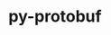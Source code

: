 ---
title: "py-protobuf"
layout: cache
categories: [package, develop-2024-10-27]
meta: {"versions": ["3.13.0", "3.20.3", "4.21.9", "4.25.3", "5.28.2"], "compilers": ["apple-clang@=15.0.0", "gcc@=11.4.0", "gcc@=13.2.0", "gcc@=7.5.0", "gcc@=9.4.0"], "oss": ["ubuntu18.04", "ubuntu20.04", "ubuntu22.04", "ubuntu24.04", "ventura"], "platforms": ["darwin", "linux"], "targets": ["aarch64", "neoverse_v1", "neoverse_v2", "ppc64le", "x86_64_v3"], "stacks": ["e4s", "e4s-neoverse-v2", "e4s-neoverse_v1", "e4s-power", "ml-darwin-aarch64-mps", "ml-linux-x86_64-cpu", "ml-linux-x86_64-cuda", "ml-linux-x86_64-rocm", "radiuss", "root"], "num_specs": 24, "num_specs_by_stack": {"root": 24, "ml-darwin-aarch64-mps": 4, "radiuss": 1, "e4s-power": 2, "e4s-neoverse_v1": 4, "e4s-neoverse-v2": 1, "e4s": 4, "ml-linux-x86_64-cuda": 8, "ml-linux-x86_64-cpu": 8, "ml-linux-x86_64-rocm": 5}}
spec_details: [{"hash": "rwwaphsfborzjvremy5q66duxehp6ptq", "compiler": "apple-clang@=15.0.0", "versions": ["3.13.0"], "os": "ventura", "platform": "darwin", "target": "aarch64", "variants": ["build_system=python_pip"], "stacks": ["root", "ml-darwin-aarch64-mps"], "size": "-", "tarball": "https://binaries.spack.io/develop-2024-10-27/build_cache/darwin-ventura-aarch64/apple-clang-15.0.0/py-protobuf-3.13.0/darwin-ventura-aarch64-apple-clang-15.0.0-py-protobuf-3.13.0-rwwaphsfborzjvremy5q66duxehp6ptq.spack"}, {"hash": "f7y3il5ruvbuawj4qhhpzxh3ch743fvu", "compiler": "apple-clang@=15.0.0", "versions": ["3.13.0"], "os": "ventura", "platform": "darwin", "target": "aarch64", "variants": ["build_system=python_pip"], "stacks": ["root", "ml-darwin-aarch64-mps"], "size": "-", "tarball": "https://binaries.spack.io/develop-2024-10-27/build_cache/darwin-ventura-aarch64/apple-clang-15.0.0/py-protobuf-3.13.0/darwin-ventura-aarch64-apple-clang-15.0.0-py-protobuf-3.13.0-f7y3il5ruvbuawj4qhhpzxh3ch743fvu.spack"}, {"hash": "l27dqtivthwt7mobum63nvic2v4ac2yg", "compiler": "apple-clang@=15.0.0", "versions": ["4.25.3"], "os": "ventura", "platform": "darwin", "target": "aarch64", "variants": ["build_system=python_pip"], "stacks": ["root", "ml-darwin-aarch64-mps"], "size": "-", "tarball": "https://binaries.spack.io/develop-2024-10-27/build_cache/darwin-ventura-aarch64/apple-clang-15.0.0/py-protobuf-4.25.3/darwin-ventura-aarch64-apple-clang-15.0.0-py-protobuf-4.25.3-l27dqtivthwt7mobum63nvic2v4ac2yg.spack"}, {"hash": "pvkhzqbuyil5mtw66scs7vjtq6usapop", "compiler": "apple-clang@=15.0.0", "versions": ["5.28.2"], "os": "ventura", "platform": "darwin", "target": "aarch64", "variants": ["build_system=python_pip"], "stacks": ["root", "ml-darwin-aarch64-mps"], "size": "-", "tarball": "https://binaries.spack.io/develop-2024-10-27/build_cache/darwin-ventura-aarch64/apple-clang-15.0.0/py-protobuf-5.28.2/darwin-ventura-aarch64-apple-clang-15.0.0-py-protobuf-5.28.2-pvkhzqbuyil5mtw66scs7vjtq6usapop.spack"}, {"hash": "mdzhljbatc7dtb7hayltxsq7toi4rrdz", "compiler": "gcc@=7.5.0", "versions": ["4.21.9"], "os": "ubuntu18.04", "platform": "linux", "target": "x86_64_v3", "variants": ["build_system=python_pip"], "stacks": ["root", "radiuss"], "size": "-", "tarball": "https://binaries.spack.io/develop-2024-10-27/build_cache/linux-ubuntu18.04-x86_64_v3/gcc-7.5.0/py-protobuf-4.21.9/linux-ubuntu18.04-x86_64_v3-gcc-7.5.0-py-protobuf-4.21.9-mdzhljbatc7dtb7hayltxsq7toi4rrdz.spack"}, {"hash": "z6wsezgs527e36t2b5ljzweqlmwzoam4", "compiler": "gcc@=9.4.0", "versions": ["5.28.2"], "os": "ubuntu20.04", "platform": "linux", "target": "ppc64le", "variants": ["build_system=python_pip"], "stacks": ["root", "e4s-power"], "size": "-", "tarball": "https://binaries.spack.io/develop-2024-10-27/build_cache/linux-ubuntu20.04-ppc64le/gcc-9.4.0/py-protobuf-5.28.2/linux-ubuntu20.04-ppc64le-gcc-9.4.0-py-protobuf-5.28.2-z6wsezgs527e36t2b5ljzweqlmwzoam4.spack"}, {"hash": "4bmsn5a6zsxxnrs3vu3jxmmeutszzjyh", "compiler": "gcc@=9.4.0", "versions": ["4.21.9"], "os": "ubuntu20.04", "platform": "linux", "target": "ppc64le", "variants": ["build_system=python_pip"], "stacks": ["root", "e4s-power"], "size": "-", "tarball": "https://binaries.spack.io/develop-2024-10-27/build_cache/linux-ubuntu20.04-ppc64le/gcc-9.4.0/py-protobuf-4.21.9/linux-ubuntu20.04-ppc64le-gcc-9.4.0-py-protobuf-4.21.9-4bmsn5a6zsxxnrs3vu3jxmmeutszzjyh.spack"}, {"hash": "e5qswwno3waf6q5yandzqbkj63hbd7h6", "compiler": "gcc@=11.4.0", "versions": ["5.28.2"], "os": "ubuntu22.04", "platform": "linux", "target": "neoverse_v1", "variants": ["build_system=python_pip"], "stacks": ["root", "e4s-neoverse_v1"], "size": "-", "tarball": "https://binaries.spack.io/develop-2024-10-27/build_cache/linux-ubuntu22.04-neoverse_v1/gcc-11.4.0/py-protobuf-5.28.2/linux-ubuntu22.04-neoverse_v1-gcc-11.4.0-py-protobuf-5.28.2-e5qswwno3waf6q5yandzqbkj63hbd7h6.spack"}, {"hash": "xzk2feuetd4rb5xumdkrapmz6zowrwqa", "compiler": "gcc@=11.4.0", "versions": ["4.21.9"], "os": "ubuntu22.04", "platform": "linux", "target": "neoverse_v1", "variants": ["build_system=python_pip"], "stacks": ["root", "e4s-neoverse_v1"], "size": "-", "tarball": "https://binaries.spack.io/develop-2024-10-27/build_cache/linux-ubuntu22.04-neoverse_v1/gcc-11.4.0/py-protobuf-4.21.9/linux-ubuntu22.04-neoverse_v1-gcc-11.4.0-py-protobuf-4.21.9-xzk2feuetd4rb5xumdkrapmz6zowrwqa.spack"}, {"hash": "43tgt7eb7kzhcapkm7di2xtbtjehzrp2", "compiler": "gcc@=11.4.0", "versions": ["3.13.0"], "os": "ubuntu22.04", "platform": "linux", "target": "neoverse_v1", "variants": ["build_system=python_pip"], "stacks": ["root", "e4s-neoverse_v1"], "size": "-", "tarball": "https://binaries.spack.io/develop-2024-10-27/build_cache/linux-ubuntu22.04-neoverse_v1/gcc-11.4.0/py-protobuf-3.13.0/linux-ubuntu22.04-neoverse_v1-gcc-11.4.0-py-protobuf-3.13.0-43tgt7eb7kzhcapkm7di2xtbtjehzrp2.spack"}, {"hash": "ybfrnui4f5yfxoqb7afj4fxoxwn72tio", "compiler": "gcc@=11.4.0", "versions": ["4.25.3"], "os": "ubuntu22.04", "platform": "linux", "target": "neoverse_v1", "variants": ["build_system=python_pip"], "stacks": ["root", "e4s-neoverse_v1"], "size": "-", "tarball": "https://binaries.spack.io/develop-2024-10-27/build_cache/linux-ubuntu22.04-neoverse_v1/gcc-11.4.0/py-protobuf-4.25.3/linux-ubuntu22.04-neoverse_v1-gcc-11.4.0-py-protobuf-4.25.3-ybfrnui4f5yfxoqb7afj4fxoxwn72tio.spack"}, {"hash": "vknxjedv7x4e27zb3a6rketzjcums46s", "compiler": "gcc@=11.4.0", "versions": ["4.21.9"], "os": "ubuntu22.04", "platform": "linux", "target": "neoverse_v2", "variants": ["build_system=python_pip"], "stacks": ["e4s-neoverse-v2", "root"], "size": "-", "tarball": "https://binaries.spack.io/develop-2024-10-27/build_cache/linux-ubuntu22.04-neoverse_v2/gcc-11.4.0/py-protobuf-4.21.9/linux-ubuntu22.04-neoverse_v2-gcc-11.4.0-py-protobuf-4.21.9-vknxjedv7x4e27zb3a6rketzjcums46s.spack"}, {"hash": "f3xkxkdxccr5fz5wg2ijgmmhg57pxw25", "compiler": "gcc@=11.4.0", "versions": ["5.28.2"], "os": "ubuntu22.04", "platform": "linux", "target": "x86_64_v3", "variants": ["build_system=python_pip"], "stacks": ["root", "e4s"], "size": "-", "tarball": "https://binaries.spack.io/develop-2024-10-27/build_cache/linux-ubuntu22.04-x86_64_v3/gcc-11.4.0/py-protobuf-5.28.2/linux-ubuntu22.04-x86_64_v3-gcc-11.4.0-py-protobuf-5.28.2-f3xkxkdxccr5fz5wg2ijgmmhg57pxw25.spack"}, {"hash": "7e2whwwndtecqzvhalwdj4cq3nujxwvt", "compiler": "gcc@=11.4.0", "versions": ["4.21.9"], "os": "ubuntu22.04", "platform": "linux", "target": "x86_64_v3", "variants": ["build_system=python_pip"], "stacks": ["root", "e4s"], "size": "-", "tarball": "https://binaries.spack.io/develop-2024-10-27/build_cache/linux-ubuntu22.04-x86_64_v3/gcc-11.4.0/py-protobuf-4.21.9/linux-ubuntu22.04-x86_64_v3-gcc-11.4.0-py-protobuf-4.21.9-7e2whwwndtecqzvhalwdj4cq3nujxwvt.spack"}, {"hash": "jbpukp2l5q6rof4z4qrjyhyvq6ylydgq", "compiler": "gcc@=11.4.0", "versions": ["3.13.0"], "os": "ubuntu22.04", "platform": "linux", "target": "x86_64_v3", "variants": ["build_system=python_pip"], "stacks": ["root", "e4s"], "size": "-", "tarball": "https://binaries.spack.io/develop-2024-10-27/build_cache/linux-ubuntu22.04-x86_64_v3/gcc-11.4.0/py-protobuf-3.13.0/linux-ubuntu22.04-x86_64_v3-gcc-11.4.0-py-protobuf-3.13.0-jbpukp2l5q6rof4z4qrjyhyvq6ylydgq.spack"}, {"hash": "gveo2v7oe5nmzvjfixol55rgg7v2pnor", "compiler": "gcc@=11.4.0", "versions": ["4.25.3"], "os": "ubuntu22.04", "platform": "linux", "target": "x86_64_v3", "variants": ["build_system=python_pip"], "stacks": ["root", "e4s"], "size": "-", "tarball": "https://binaries.spack.io/develop-2024-10-27/build_cache/linux-ubuntu22.04-x86_64_v3/gcc-11.4.0/py-protobuf-4.25.3/linux-ubuntu22.04-x86_64_v3-gcc-11.4.0-py-protobuf-4.25.3-gveo2v7oe5nmzvjfixol55rgg7v2pnor.spack"}, {"hash": "nbznrgoh33hgkgghko5rejrl57i43mqf", "compiler": "gcc@=13.2.0", "versions": ["3.13.0"], "os": "ubuntu24.04", "platform": "linux", "target": "x86_64_v3", "variants": ["build_system=python_pip"], "stacks": ["ml-linux-x86_64-cuda", "root", "ml-linux-x86_64-cpu"], "size": "-", "tarball": "https://binaries.spack.io/develop-2024-10-27/build_cache/linux-ubuntu24.04-x86_64_v3/gcc-13.2.0/py-protobuf-3.13.0/linux-ubuntu24.04-x86_64_v3-gcc-13.2.0-py-protobuf-3.13.0-nbznrgoh33hgkgghko5rejrl57i43mqf.spack"}, {"hash": "yyjic6ml76z5dby7jaioqhovo6cl3edt", "compiler": "gcc@=13.2.0", "versions": ["3.13.0"], "os": "ubuntu24.04", "platform": "linux", "target": "x86_64_v3", "variants": ["build_system=python_pip"], "stacks": ["ml-linux-x86_64-cuda", "root", "ml-linux-x86_64-cpu"], "size": "-", "tarball": "https://binaries.spack.io/develop-2024-10-27/build_cache/linux-ubuntu24.04-x86_64_v3/gcc-13.2.0/py-protobuf-3.13.0/linux-ubuntu24.04-x86_64_v3-gcc-13.2.0-py-protobuf-3.13.0-yyjic6ml76z5dby7jaioqhovo6cl3edt.spack"}, {"hash": "gn2uaf22hgivbezkcxvyjvtpete4fz7u", "compiler": "gcc@=13.2.0", "versions": ["3.20.3"], "os": "ubuntu24.04", "platform": "linux", "target": "x86_64_v3", "variants": ["build_system=python_pip"], "stacks": ["ml-linux-x86_64-cuda", "root", "ml-linux-x86_64-cpu", "ml-linux-x86_64-rocm"], "size": "-", "tarball": "https://binaries.spack.io/develop-2024-10-27/build_cache/linux-ubuntu24.04-x86_64_v3/gcc-13.2.0/py-protobuf-3.20.3/linux-ubuntu24.04-x86_64_v3-gcc-13.2.0-py-protobuf-3.20.3-gn2uaf22hgivbezkcxvyjvtpete4fz7u.spack"}, {"hash": "vny5qxditqpy34zyl4sfyqoktrupgcuk", "compiler": "gcc@=13.2.0", "versions": ["3.20.3"], "os": "ubuntu24.04", "platform": "linux", "target": "x86_64_v3", "variants": ["build_system=python_pip"], "stacks": ["ml-linux-x86_64-cuda", "root", "ml-linux-x86_64-cpu", "ml-linux-x86_64-rocm"], "size": "-", "tarball": "https://binaries.spack.io/develop-2024-10-27/build_cache/linux-ubuntu24.04-x86_64_v3/gcc-13.2.0/py-protobuf-3.20.3/linux-ubuntu24.04-x86_64_v3-gcc-13.2.0-py-protobuf-3.20.3-vny5qxditqpy34zyl4sfyqoktrupgcuk.spack"}, {"hash": "fhramrrvbfkjondadnegb2gbfnswmprh", "compiler": "gcc@=13.2.0", "versions": ["4.25.3"], "os": "ubuntu24.04", "platform": "linux", "target": "x86_64_v3", "variants": ["build_system=python_pip"], "stacks": ["ml-linux-x86_64-cuda", "root", "ml-linux-x86_64-cpu", "ml-linux-x86_64-rocm"], "size": "-", "tarball": "https://binaries.spack.io/develop-2024-10-27/build_cache/linux-ubuntu24.04-x86_64_v3/gcc-13.2.0/py-protobuf-4.25.3/linux-ubuntu24.04-x86_64_v3-gcc-13.2.0-py-protobuf-4.25.3-fhramrrvbfkjondadnegb2gbfnswmprh.spack"}, {"hash": "lzwqw4zutwxfm7kgopnwoydl7se57sx5", "compiler": "gcc@=13.2.0", "versions": ["4.25.3"], "os": "ubuntu24.04", "platform": "linux", "target": "x86_64_v3", "variants": ["build_system=python_pip"], "stacks": ["ml-linux-x86_64-cuda", "root", "ml-linux-x86_64-cpu", "ml-linux-x86_64-rocm"], "size": "-", "tarball": "https://binaries.spack.io/develop-2024-10-27/build_cache/linux-ubuntu24.04-x86_64_v3/gcc-13.2.0/py-protobuf-4.25.3/linux-ubuntu24.04-x86_64_v3-gcc-13.2.0-py-protobuf-4.25.3-lzwqw4zutwxfm7kgopnwoydl7se57sx5.spack"}, {"hash": "fvhnzp4cytgv6v3w5q6flsfb56dwg4am", "compiler": "gcc@=13.2.0", "versions": ["5.28.2"], "os": "ubuntu24.04", "platform": "linux", "target": "x86_64_v3", "variants": ["build_system=python_pip"], "stacks": ["ml-linux-x86_64-cuda", "root", "ml-linux-x86_64-cpu"], "size": "-", "tarball": "https://binaries.spack.io/develop-2024-10-27/build_cache/linux-ubuntu24.04-x86_64_v3/gcc-13.2.0/py-protobuf-5.28.2/linux-ubuntu24.04-x86_64_v3-gcc-13.2.0-py-protobuf-5.28.2-fvhnzp4cytgv6v3w5q6flsfb56dwg4am.spack"}, {"hash": "ivl5vrq6yujqnfgfmixmd2t5brivt7dh", "compiler": "gcc@=13.2.0", "versions": ["5.28.2"], "os": "ubuntu24.04", "platform": "linux", "target": "x86_64_v3", "variants": ["build_system=python_pip"], "stacks": ["ml-linux-x86_64-cuda", "root", "ml-linux-x86_64-cpu", "ml-linux-x86_64-rocm"], "size": "-", "tarball": "https://binaries.spack.io/develop-2024-10-27/build_cache/linux-ubuntu24.04-x86_64_v3/gcc-13.2.0/py-protobuf-5.28.2/linux-ubuntu24.04-x86_64_v3-gcc-13.2.0-py-protobuf-5.28.2-ivl5vrq6yujqnfgfmixmd2t5brivt7dh.spack"}]
---